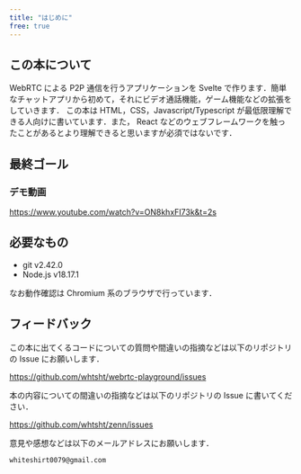 ```yaml
---
title: "はじめに"
free: true
---
```


## この本について

WebRTC による P2P 通信を行うアプリケーションを Svelte で作ります．簡単なチャットアプリから初めて，それにビデオ通話機能，ゲーム機能などの拡張をしていきます．
この本は HTML，CSS，Javascript/Typescript が最低限理解できる人向けに書いています．また， React などのウェブフレームワークを触ったことがあるとより理解できると思いますが必須ではないです．

## 最終ゴール

### デモ動画

https://www.youtube.com/watch?v=ON8khxFI73k&t=2s

## 必要なもの

-   git v2.42.0
-   Node.js v18.17.1

なお動作確認は Chromium 系のブラウザで行っています．

## フィードバック

この本に出てくるコードについての質問や間違いの指摘などは以下のリポジトリの Issue にお願いします．

https://github.com/whtsht/webrtc-playground/issues

本の内容についての間違いの指摘などは以下のリポジトリの Issue に書いてください．

https://github.com/whtsht/zenn/issues

意見や感想などは以下のメールアドレスにお願いします．

`whiteshirt0079@gmail.com`
